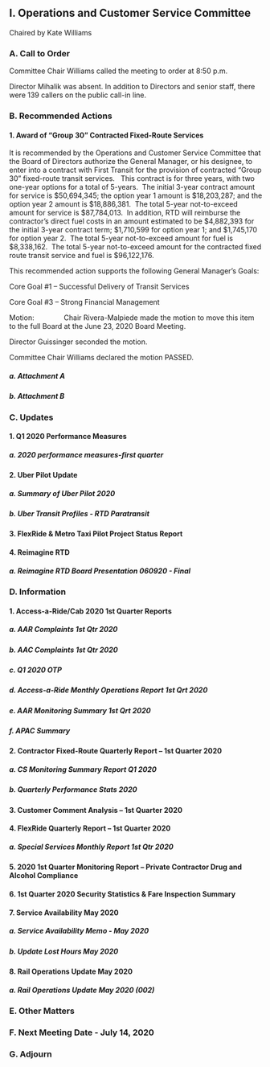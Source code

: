 ## I. Operations and Customer Service Committee

Chaired by Kate Williams

### A. Call to Order

Committee Chair Williams called the meeting to order at 8:50 p.m.

Director Mihalik was absent. In addition to Directors and senior staff, there were 139 callers on the public call-in line.

### B. Recommended Actions

#### 1. Award of “Group 30” Contracted Fixed-Route Services

It is recommended by the Operations and Customer Service Committee that the Board of Directors authorize the General Manager, or his designee, to enter into a contract with First Transit for the provision of contracted “Group 30” fixed-route transit services.   This contract is for three years, with two one-year options for a total of 5-years.  The initial 3-year contract amount for service is $50,694,345; the option year 1 amount is $18,203,287; and the option year 2 amount is $18,886,381.  The total 5-year not-to-exceed amount for service is $87,784,013.  In addition, RTD will reimburse the contractor’s direct fuel costs in an amount estimated to be $4,882,393 for the initial 3-year contract term; $1,710,599 for option year 1; and $1,745,170 for option year 2.  The total 5-year not-to-exceed amount for fuel is $8,338,162.  The total 5-year not-to-exceed amount for the contracted fixed route transit service and fuel is $96,122,176.

This recommended action supports the following General Manager’s Goals:

Core Goal #1 – Successful Delivery of Transit Services

Core Goal #3 – Strong Financial Management

Motion:               Chair Rivera-Malpiede made the motion to move this item to the full Board at the June 23, 2020 Board Meeting.

Director Guissinger seconded the motion.

Committee Chair Williams declared the motion PASSED.

##### a. Attachment A

##### b. Attachment B

### C. Updates

#### 1. Q1 2020 Performance Measures

##### a. 2020 performance measures-first quarter

#### 2. Uber Pilot Update

##### a. Summary of Uber Pilot 2020

##### b. Uber Transit Profiles - RTD Paratransit

#### 3. FlexRide & Metro Taxi Pilot Project Status Report

#### 4. Reimagine RTD

##### a. Reimagine RTD Board Presentation 060920 - Final

### D. Information

#### 1. Access-a-Ride/Cab 2020 1st Quarter Reports

##### a. AAR Complaints 1st Qtr 2020

##### b. AAC Complaints 1st Qtr 2020

##### c. Q1 2020 OTP

##### d. Access-a-Ride Monthly Operations Report 1st Qrt 2020

##### e. AAR Monitoring Summary 1st Qrt 2020

##### f. APAC Summary

#### 2. Contractor Fixed-Route Quarterly Report – 1st Quarter 2020

##### a. CS Monitoring Summary Report Q1 2020

##### b. Quarterly Performance Stats 2020

#### 3. Customer Comment Analysis – 1st Quarter 2020

#### 4. FlexRide Quarterly Report – 1st Quarter 2020

##### a. Special Services Monthly Report 1st Qtr 2020

#### 5. 2020 1st Quarter Monitoring Report – Private Contractor Drug and Alcohol Compliance

#### 6. 1st Quarter 2020 Security Statistics & Fare Inspection Summary

#### 7. Service Availability May 2020

##### a. Service Availability Memo - May 2020

##### b. Update Lost Hours May 2020

#### 8. Rail Operations Update May 2020

##### a. Rail Operations Update May 2020 (002)

### E. Other Matters

### F. Next Meeting Date - July 14, 2020

### G. Adjourn